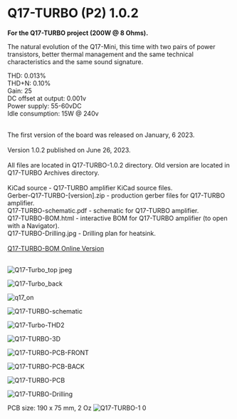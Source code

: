 # Q17-TURBO (P2) 1.0.2</b><br>

<b>For the Q17-TURBO project (200W @ 8 Ohms).</b><br>

The natural evolution of the Q17-Mini, this time with two pairs of power transistors, better thermal management and the same technical characteristics and the same sound signature.

THD: 0.013%<br>
THD+N: 0.10%<br>
Gain: 25<br>
DC offset at output: 0.001v<br>
Power supply: 55-60vDC<br>
Idle consumption: 15W @ 240v<br>

<br>
The first version of the board was released on January, 6 2023.<br>
<br>
Version 1.0.2 published on June 26, 2023.<br>
<br>
All files are located in Q17-TURBO-1.0.2 directory. Old version are located in Q17-TURBO Archives directory.
<br>
<br>
KiCad source - Q17-TURBO amplifier KiCad source files.<br>
Gerber-Q17-TURBO-[version].zip - production gerber files for Q17-TURBO amplifier.<br>
Q17-TURBO-schematic.pdf - schematic for Q17-TURBO amplifier.<br>
Q17-TURBO-BOM.html - interactive BOM for Q17-TURBO amplifier (to open with a Navigator).<br>
Q17-TURBO-Drilling.jpg - Drilling plan for heatsink.<br>
<br>
<a href="https://audio.cyberkata.org/Q17-TURBO-BOM.html">Q17-TURBO-BOM Online Version</a><br>
<br>

![Q17-Turbo_top jpeg](https://user-images.githubusercontent.com/12907102/219691376-98559b45-01dd-4c86-838a-67529dabff89.jpeg)

![Q17-Turbo_back](https://user-images.githubusercontent.com/12907102/219691488-a70ce37a-fb24-41f4-a3a3-7914c1927616.jpeg)

![q17_on](https://user-images.githubusercontent.com/12907102/220950004-ca148642-bf07-43ac-9358-35dda695d967.jpeg)

![Q17-TURBO-schematic](https://github.com/stefaweb/Q17-a-QUAD405-audiophile-approach/assets/12907102/8ea65a1c-d4d0-4a79-8fc9-964ac73d5d3c)

![Q17-Turbo-THD2](https://user-images.githubusercontent.com/12907102/221007525-ddf50520-abd1-4fea-893a-9efe87f46179.jpg)

![Q17-TURBO-3D](https://github.com/stefaweb/Q17-a-QUAD405-audiophile-approach/assets/12907102/46afddbc-9396-4fad-8b44-930b13f3d628)

![Q17-TURBO-PCB-FRONT](https://github.com/stefaweb/Q17-a-QUAD405-audiophile-approach/assets/12907102/22a26daa-3a30-40bc-b052-439cdcea5904)

![Q17-TURBO-PCB-BACK](https://github.com/stefaweb/Q17-a-QUAD405-audiophile-approach/assets/12907102/8c48e3fb-8cce-420f-9167-ca97a9538f07)

![Q17-TURBO-PCB](https://github.com/stefaweb/Q17-a-QUAD405-audiophile-approach/assets/12907102/3a14b2f6-ddd8-4062-b86b-d80181d9afb4)

![Q17-TURBO-Drilling](https://github.com/stefaweb/Q17-a-QUAD405-audiophile-approach/assets/12907102/bc9fd1e0-7999-421c-a35e-4835fb042d16)

PCB size: 190 x 75 mm, 2 Oz
![Q17-TURBO-1 0](https://user-images.githubusercontent.com/12907102/211021352-3be79f9f-d615-474e-8003-4d31be265cf4.jpg)

